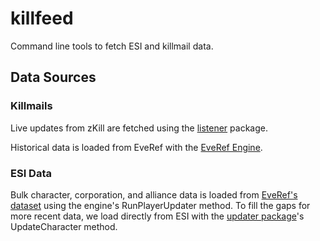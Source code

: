 # killfeed

Command line tools to fetch ESI and killmail data.

## Data Sources

### Killmails

Live updates from zKill are fetched using the [listener](/killfeed/listener) package.

Historical data is loaded from EveRef with the [EveRef Engine](/killfeed/everef/engine.go).

### ESI Data

Bulk character, corporation, and alliance data is loaded from [EveRef's dataset](https://data.everef.net/characters-corporations-alliances/) using the engine's RunPlayerUpdater method. To fill the gaps for more recent data, we load directly from ESI with the [updater package](/killfeed/updater/)'s UpdateCharacter method.
